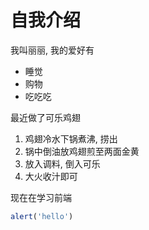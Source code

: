 # 自我介绍

我叫丽丽, 我的爱好有
* 睡觉
* 购物
* 吃吃吃

最近做了可乐鸡翅
1. 鸡翅冷水下锅煮沸, 捞出
2. 锅中倒油放鸡翅煎至两面金黄
3. 放入调料, 倒入可乐
4. 大火收汁即可

现在在学习前端
```js
alert('hello')
```



